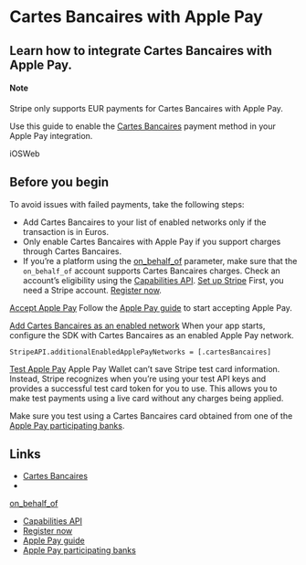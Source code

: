 # Cartes Bancaires with Apple Pay

## Learn how to integrate Cartes Bancaires with Apple Pay.

#### Note

Stripe only supports EUR payments for Cartes Bancaires with Apple Pay.

Use this guide to enable the [Cartes
Bancaires](https://docs.stripe.com/payments/cartes-bancaires) payment method in
your Apple Pay integration.

iOSWeb
## Before you begin

To avoid issues with failed payments, take the following steps:

- Add Cartes Bancaires to your list of enabled networks only if the transaction
is in Euros.
- Only enable Cartes Bancaires with Apple Pay if you support charges through
Cartes Bancaires.
- If you’re a platform using the
[on_behalf_of](https://docs.stripe.com/api/payment_intents/create#create_payment_intent-on_behalf_of)
parameter, make sure that the `on_behalf_of` account supports Cartes Bancaires
charges. Check an account’s eligibility using the [Capabilities
API](https://docs.stripe.com/api/capabilities).
[Set up Stripe](https://docs.stripe.com/apple-pay/cartes-bancaires#ios-setup)
First, you need a Stripe account. [Register
now](https://dashboard.stripe.com/register).

[Accept Apple
Pay](https://docs.stripe.com/apple-pay/cartes-bancaires#ios-accept-apple-pay)
Follow the [Apple Pay guide](https://docs.stripe.com/apple-pay?platform=ios) to
start accepting Apple Pay.

[Add Cartes Bancaires as an enabled
network](https://docs.stripe.com/apple-pay/cartes-bancaires#ios-add-cartes-bancaires-to-enabled-networks)
When your app starts, configure the SDK with Cartes Bancaires as an enabled
Apple Pay network.

```
StripeAPI.additionalEnabledApplePayNetworks = [.cartesBancaires]
```

[Test Apple
Pay](https://docs.stripe.com/apple-pay/cartes-bancaires#ios-test-apple-pay)
Apple Pay Wallet can’t save Stripe test card information. Instead, Stripe
recognizes when you’re using your test API keys and provides a successful test
card token for you to use. This allows you to make test payments using a live
card without any charges being applied.

Make sure you test using a Cartes Bancaires card obtained from one of the [Apple
Pay participating banks](https://support.apple.com/en-us/109516).

## Links

- [Cartes Bancaires](https://docs.stripe.com/payments/cartes-bancaires)
-
[on_behalf_of](https://docs.stripe.com/api/payment_intents/create#create_payment_intent-on_behalf_of)
- [Capabilities API](https://docs.stripe.com/api/capabilities)
- [Register now](https://dashboard.stripe.com/register)
- [Apple Pay guide](https://docs.stripe.com/apple-pay?platform=ios)
- [Apple Pay participating banks](https://support.apple.com/en-us/109516)